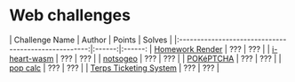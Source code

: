 # Web challenges

|                   Challenge Name                     | Author | Points | Solves |
|:----------------------------------------------------:|:------:|:------:
| [Homework Render](/hw_render) | ??? | ??? |
| [i-heart-wasm](/i-heart-wasm) | ??? | ??? |
| [notsogeo](/notsogeo) | ??? | ??? |
| [POKéPTCHA](/pokeptcha) | ??? | ??? |
| [pop calc](/pop_calc) | ??? | ??? |
| [Terps Ticketing System](/terps_ticketing_system) | ??? | ??? |

